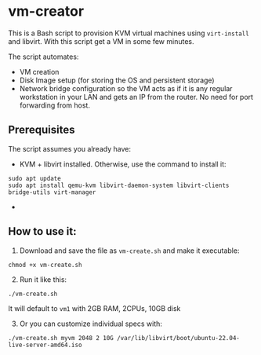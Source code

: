 # vm-creator

This is a Bash script to provision KVM virtual machines using `virt-install` and libvirt. With this script get a VM in some few minutes.

The script automates: 
* VM creation
* Disk Image setup (for storing the OS and persistent storage)
* Network bridge configuration so the VM acts as if it is any regular workstation in your LAN and gets an IP from the router. No need for port forwarding from host.

## Prerequisites
The script assumes you already have:
* KVM + libvirt installed. Otherwise, use the command to install it:
```
sudo apt update
sudo apt install qemu-kvm libvirt-daemon-system libvirt-clients bridge-utils virt-manager
```
  
* 

## How to use it: 

1. Download and save the file as `vm-create.sh` and make it executable:
```
chmod +x vm-create.sh
```
   
2. Run it like this:
 ```
 ./vm-create.sh
 ```
It will default to `vm1` with 2GB RAM, 2CPUs, 10GB disk

3. Or you can customize individual specs with:
```
./vm-create.sh myvm 2048 2 10G /var/lib/libvirt/boot/ubuntu-22.04-live-server-amd64.iso
```

